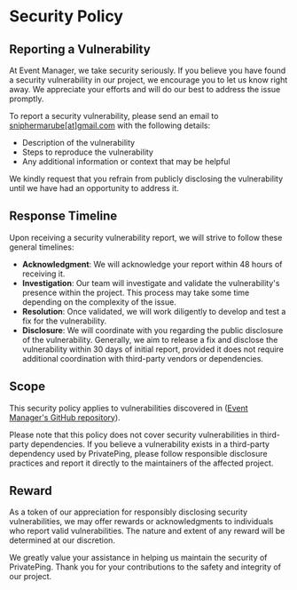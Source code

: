 # Security Policy

## Reporting a Vulnerability

At Event Manager, we take security seriously. If you believe you have found a security vulnerability in our project, we encourage you to let us know right away. We appreciate your efforts and will do our best to address the issue promptly.

To report a security vulnerability, please send an email to [sniphermarube[at]gmail.com](mailto:sniphermarube@gmail.com) with the following details:

- Description of the vulnerability
- Steps to reproduce the vulnerability
- Any additional information or context that may be helpful

We kindly request that you refrain from publicly disclosing the vulnerability until we have had an opportunity to address it.

## Response Timeline

Upon receiving a security vulnerability report, we will strive to follow these general timelines:

- **Acknowledgment**: We will acknowledge your report within 48 hours of receiving it.
- **Investigation**: Our team will investigate and validate the vulnerability's presence within the project. This process may take some time depending on the complexity of the issue.
- **Resolution**: Once validated, we will work diligently to develop and test a fix for the vulnerability.
- **Disclosure**: We will coordinate with you regarding the public disclosure of the vulnerability. Generally, we aim to release a fix and disclose the vulnerability within 30 days of initial report, provided it does not require additional coordination with third-party vendors or dependencies.

## Scope

This security policy applies to vulnerabilities discovered in ([Event Manager's GitHub repository](https://github.com/princekhunt/privateping)).

Please note that this policy does not cover security vulnerabilities in third-party dependencies. If you believe a vulnerability exists in a third-party dependency used by PrivatePing, please follow responsible disclosure practices and report it directly to the maintainers of the affected project.

## Reward

As a token of our appreciation for responsibly disclosing security vulnerabilities, we may offer rewards or acknowledgments to individuals who report valid vulnerabilities. The nature and extent of any reward will be determined at our discretion.

We greatly value your assistance in helping us maintain the security of PrivatePing. Thank you for your contributions to the safety and integrity of our project.
